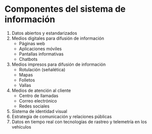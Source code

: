 # Componentes del sistema de información

1. Datos abiertos y estandarizados
2. Medios digitales para difusión de información
   - Páginas web
   - Aplicaciones móviles
   - Pantallas informativas
   - Chatbots
3. Medios impresos para difusión de información
   - Rotulación (señalética)
   - Mapas
   - Folletos
   - Vallas
4. Medios de atención al cliente
   - Centro de llamadas
   - Correo electrónico
   - Redes sociales
5. Sistema de identidad visual
6. Estrategia de comunicación y relaciones públicas
7. Datos en tiempo real con tecnologías de rastreo y telemetría en los vehículos
